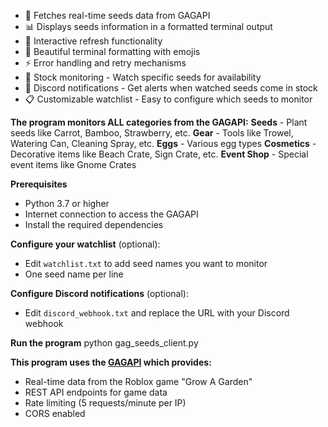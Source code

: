 - 🌱 Fetches real-time seeds data from GAGAPI
- 📊 Displays seeds information in a formatted terminal output
- 🔄 Interactive refresh functionality
- 🎨 Beautiful terminal formatting with emojis
- ⚡ Error handling and retry mechanisms
- 👀 Stock monitoring - Watch specific seeds for availability
- 📢 Discord notifications - Get alerts when watched seeds come in stock
- 📋 Customizable watchlist - Easy to configure which seeds to monitor

**The program monitors ALL categories from the GAGAPI:**
**Seeds** - Plant seeds like Carrot, Bamboo, Strawberry, etc.
**Gear** - Tools like Trowel, Watering Can, Cleaning Spray, etc.
**Eggs** - Various egg types
**Cosmetics** - Decorative items like Beach Crate, Sign Crate, etc.
**Event Shop** - Special event items like Gnome Crates

**Prerequisites**
- Python 3.7 or higher
- Internet connection to access the GAGAPI
- Install the required dependencies

**Configure your watchlist** (optional):
- Edit `watchlist.txt` to add seed names you want to monitor
- One seed name per line

**Configure Discord notifications** (optional):
- Edit `discord_webhook.txt` and replace the URL with your Discord webhook

**Run the program**
python gag_seeds_client.py

**This program uses the [GAGAPI](https://github.com/Liriosha/GAGAPI) which provides:**
- Real-time data from the Roblox game "Grow A Garden"
- REST API endpoints for game data
- Rate limiting (5 requests/minute per IP)
- CORS enabled
